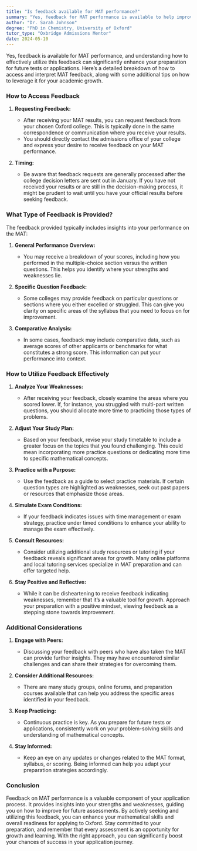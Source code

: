 ```yaml
---
title: "Is feedback available for MAT performance?"
summary: "Yes, feedback for MAT performance is available to help improve future test preparation and academic growth. Learn how to access and use it effectively."
author: "Dr. Sarah Johnson"
degree: "PhD in Chemistry, University of Oxford"
tutor_type: "Oxbridge Admissions Mentor"
date: 2024-05-10
---
```


Yes, feedback is available for MAT performance, and understanding how to effectively utilize this feedback can significantly enhance your preparation for future tests or applications. Here’s a detailed breakdown of how to access and interpret MAT feedback, along with some additional tips on how to leverage it for your academic growth.

### How to Access Feedback

1. **Requesting Feedback:**
   - After receiving your MAT results, you can request feedback from your chosen Oxford college. This is typically done in the same correspondence or communication where you receive your results.
   - You should directly contact the admissions office of your college and express your desire to receive feedback on your MAT performance.

2. **Timing:**
   - Be aware that feedback requests are generally processed after the college decision letters are sent out in January. If you have not received your results or are still in the decision-making process, it might be prudent to wait until you have your official results before seeking feedback.

### What Type of Feedback is Provided?

The feedback provided typically includes insights into your performance on the MAT:

1. **General Performance Overview:**
   - You may receive a breakdown of your scores, including how you performed in the multiple-choice section versus the written questions. This helps you identify where your strengths and weaknesses lie.

2. **Specific Question Feedback:**
   - Some colleges may provide feedback on particular questions or sections where you either excelled or struggled. This can give you clarity on specific areas of the syllabus that you need to focus on for improvement.

3. **Comparative Analysis:**
   - In some cases, feedback may include comparative data, such as average scores of other applicants or benchmarks for what constitutes a strong score. This information can put your performance into context.

### How to Utilize Feedback Effectively

1. **Analyze Your Weaknesses:**
   - After receiving your feedback, closely examine the areas where you scored lower. If, for instance, you struggled with multi-part written questions, you should allocate more time to practicing those types of problems.

2. **Adjust Your Study Plan:**
   - Based on your feedback, revise your study timetable to include a greater focus on the topics that you found challenging. This could mean incorporating more practice questions or dedicating more time to specific mathematical concepts.

3. **Practice with a Purpose:**
   - Use the feedback as a guide to select practice materials. If certain question types are highlighted as weaknesses, seek out past papers or resources that emphasize those areas.

4. **Simulate Exam Conditions:**
   - If your feedback indicates issues with time management or exam strategy, practice under timed conditions to enhance your ability to manage the exam effectively.

5. **Consult Resources:**
   - Consider utilizing additional study resources or tutoring if your feedback reveals significant areas for growth. Many online platforms and local tutoring services specialize in MAT preparation and can offer targeted help.

6. **Stay Positive and Reflective:**
   - While it can be disheartening to receive feedback indicating weaknesses, remember that it’s a valuable tool for growth. Approach your preparation with a positive mindset, viewing feedback as a stepping stone towards improvement.

### Additional Considerations

1. **Engage with Peers:**
   - Discussing your feedback with peers who have also taken the MAT can provide further insights. They may have encountered similar challenges and can share their strategies for overcoming them.

2. **Consider Additional Resources:**
   - There are many study groups, online forums, and preparation courses available that can help you address the specific areas identified in your feedback.

3. **Keep Practicing:**
   - Continuous practice is key. As you prepare for future tests or applications, consistently work on your problem-solving skills and understanding of mathematical concepts.

4. **Stay Informed:**
   - Keep an eye on any updates or changes related to the MAT format, syllabus, or scoring. Being informed can help you adapt your preparation strategies accordingly.

### Conclusion

Feedback on MAT performance is a valuable component of your application process. It provides insights into your strengths and weaknesses, guiding you on how to improve for future assessments. By actively seeking and utilizing this feedback, you can enhance your mathematical skills and overall readiness for applying to Oxford. Stay committed to your preparation, and remember that every assessment is an opportunity for growth and learning. With the right approach, you can significantly boost your chances of success in your application journey.
    